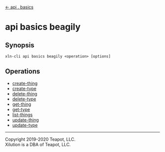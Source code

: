 [<- api . basics](../index.md)

# api basics beagily

## Synopsis

```
xln-cli api basics beagily <operation> [options]
```

## Operations

- [create-thing](create-thing.md)
- [create-type](create-type.md)
- [delete-thing](delete-thing.md)
- [delete-type](delete-type.md)
- [get-thing](get-thing.md)
- [get-type](get-type.md)
- [list-things](list-things.md)
- [update-thing](update-thing.md)
- [update-type](update-type.md)

---

Copyright 2019-2020 Teapot, LLC.  
Xilution is a DBA of Teapot, LLC.
